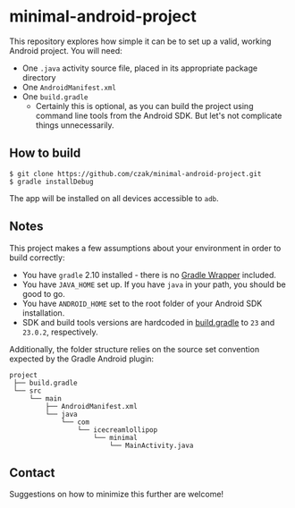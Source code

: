 # minimal-android-project

This repository explores how simple it can be to set up a valid,
working Android project. You will need:

* One `.java` activity source file, placed in its appropriate package
  directory
* One `AndroidManifest.xml`
* One `build.gradle`
  * Certainly this is optional, as you can build the project using
    command line tools from the Android SDK. But let's not complicate
    things unnecessarily.

## How to build

```
$ git clone https://github.com/czak/minimal-android-project.git
$ gradle installDebug
```

The app will be installed on all devices accessible to `adb`.

## Notes

[Gradle Wrapper]: https://gradle.org/docs/current/userguide/gradle_wrapper.html
[build.gradle]: build.gradle

This project makes a few assumptions about your environment in order
to build correctly:

* You have `gradle` 2.10 installed - there is no [Gradle Wrapper][]
  included.
* You have `JAVA_HOME` set up. If you have `java` in your path, you
  should be good to go.
* You have `ANDROID_HOME` set to the root folder of your Android SDK
  installation.
* SDK and build tools versions are hardcoded in [build.gradle][] to
  `23` and `23.0.2`, respectively.

Additionally, the folder structure relies on the source set convention
expected by the Gradle Android plugin:

```
project
 ├── build.gradle
 └── src
     └── main
         ├── AndroidManifest.xml
         └── java
             └── com
                 └── icecreamlollipop
                     └── minimal
                         └── MainActivity.java
```

## Contact

Suggestions on how to minimize this further are welcome!
